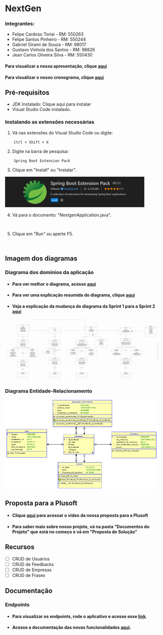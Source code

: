 # NextGen

### Integrantes:
- Felipe Cardoso Torlai - RM: 550263
- Felipe Santos Pinheiro - RM: 550244
- Gabriel Girami de Souza - RM: 98017
- Gustavo Vinhola dos Santos - RM: 98826
- Jean Carlos Oliveira Silva - RM: 550430

#### Para visualizar a nossa apresentação, clique <a href="https://youtu.be/KEzjEcPPCak" target="_blank">aqui</a>

#### Para visualizar o nosso cronograma, clique <a href="https://fsp12371s-team.monday.com/boards/6535439487" target="_blank">aqui</a>

## Pré-requisitos

- JDK Instalado: Clique aqui para instalar
- Visual Studio Code instalado.

### Instalando as extensões necessárias

1. Vá nas extensões do Visual Studio Code ou digite:
```
    Ctrl + Shift + X
```
2. Digite na barra de pesquisa: 
```
    Spring Boot Extension Pack
```
3. Clique em "Install" ou "Instalar".

<img src="src/images/Spring Boot Extension Picture.png" height="100" title="nome imagem">

<br/>

4. Vá para o documento: "NextgenApplication.java".

<br/>

5. Clique em "Run" ou aperte F5.

<br/>

## Imagem dos diagramas

### Diagrama dos domínios da aplicação
- #### Para ver melhor o diagrama, acesse <a href="https://lucid.app/lucidchart/a0fc1580-7050-44fe-aded-730dcba88d91/edit?viewport_loc=526%2C467%2C4267%2C1982%2CHWEp-vi-RSFO&invitationId=inv_3ceb64c0-1371-4540-99c9-09216c3434c0" target="_blank">aqui</a>

- #### Para ver uma explicação resumida do diagrama, clique <a href="https://youtu.be/ScV3BzL0OvQ" target="_blank">aqui</a>

- #### Veja a explicação da mudança do diagrama da Sprint 1 para a Sprint 2 <a href="https://youtu.be/VLTe4bl_zqA" target="_blank">aqui</a>

<img src="src/images/NextGen Class Diagram.png">

### Diagrama Entidade-Relacionamento

<img src="src/images/NextGen DER 2.png">


## Proposta para a Plusoft

- #### Clique <a href="https://youtu.be/wQaMeada2r0">aqui</a> para acessar o vídeo da nossa proposta para a Plusoft

- #### Para saber mais sobre nosso projeto, vá na pasta "Documentos do Projeto" que está no começo e vá em "Proposta de Solução"

## Recursos

- [ ] CRUD de Usuários
- [ ] CRUD de Feedbacks
- [ ] CRUD de Empresas
- [ ] CRUD de Frases

## Documentação

### Endpoints

- #### Para visualizar os endpoints, rode o aplicativo e acesse esse <a href="http://localhost:8080/swagger-ui/index.html#/" target="_blank">link</a>.

- #### Acesse a documentação das novas funcionalidades [aqui](/Documentos%20do%20Projeto/NextGen%20-%20Altera%C3%A7%C3%B5es%20Feitas.docx).